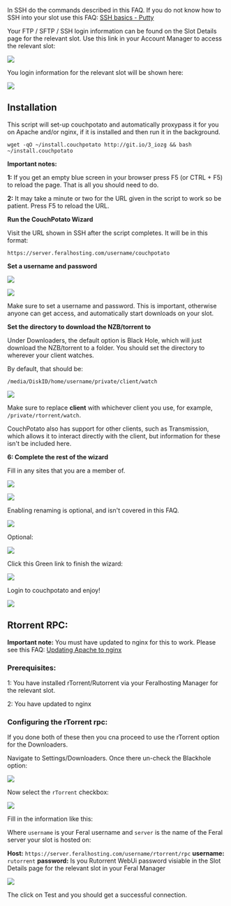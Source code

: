 
In SSH do the commands described in this FAQ. If you do not know how to SSH into your slot use this FAQ: [SSH basics - Putty](https://www.feralhosting.com/faq/view?question=12)

Your FTP / SFTP / SSH login information can be found on the Slot Details page for the relevant slot. Use this link in your Account Manager to access the relevant slot:

![](https://raw.github.com/feralhosting/feralfilehosting/master/Feral%20Wiki/0%20Generic/slot_detail_link.png)

You login information for the relevant slot will be shown here:

![](https://raw.github.com/feralhosting/feralfilehosting/master/Feral%20Wiki/0%20Generic/slot_detail_ssh.png)

Installation
---

This script will set-up couchpotato and automatically proxypass it for you on Apache and/or nginx, if it is installed and then run it in the background.

~~~
wget -qO ~/install.couchpotato http://git.io/3_iozg && bash ~/install.couchpotato
~~~

**Important notes:** 

**1:** If you get an empty blue screen in your browser press F5 (or CTRL + F5) to reload the page. That is all you should need to do.

**2:** It may take a minute or two for the URL given in the script to work so be patient. Press F5 to reload the URL.

**Run the CouchPotato Wizard**

Visit the URL shown in SSH after the script completes. It will be in this format:

~~~
https://server.feralhosting.com/username/couchpotato
~~~

**Set a username and password**

![](https://raw.github.com/feralhosting/feralfilehosting/master/Feral%20Wiki/Software/CouchPotato%20-%20An%20automatic%20NZB%20and%20torrent%20downloader%20for%20Films/1.png)

![](https://raw.github.com/feralhosting/feralfilehosting/master/Feral%20Wiki/Software/CouchPotato%20-%20An%20automatic%20NZB%20and%20torrent%20downloader%20for%20Films/2.png)

Make sure to set a username and password. This is important, otherwise anyone can get access, and automatically start downloads on your slot.

**Set the directory to download the NZB/torrent to**


Under Downloaders, the default option is Black Hole, which will just download the NZB/torrent to a folder. You should set the directory to wherever your client watches.

By default, that should be:

~~~
/media/DiskID/home/username/private/client/watch
~~~

![](https://raw.github.com/feralhosting/feralfilehosting/master/Feral%20Wiki/Software/CouchPotato%20-%20An%20automatic%20NZB%20and%20torrent%20downloader%20for%20Films/3.png)

Make sure to replace **client** with whichever client you use, for example, `/private/rtorrent/watch`.

CouchPotato also has support for other clients, such as Transmission, which allows it to interact directly with the client, but information for these isn't be included here.

**6: Complete the rest of the wizard**

Fill in any sites that you are a member of. 

![](https://raw.github.com/feralhosting/feralfilehosting/master/Feral%20Wiki/Software/CouchPotato%20-%20An%20automatic%20NZB%20and%20torrent%20downloader%20for%20Films/4.png)

![](https://raw.github.com/feralhosting/feralfilehosting/master/Feral%20Wiki/Software/CouchPotato%20-%20An%20automatic%20NZB%20and%20torrent%20downloader%20for%20Films/5.png)

Enabling renaming is optional, and isn't covered in this FAQ.

![](https://raw.github.com/feralhosting/feralfilehosting/master/Feral%20Wiki/Software/CouchPotato%20-%20An%20automatic%20NZB%20and%20torrent%20downloader%20for%20Films/6.png)

Optional:

![](https://raw.github.com/feralhosting/feralfilehosting/master/Feral%20Wiki/Software/CouchPotato%20-%20An%20automatic%20NZB%20and%20torrent%20downloader%20for%20Films/7.png)

Click this Green link to finish the wizard:

![](https://raw.github.com/feralhosting/feralfilehosting/master/Feral%20Wiki/Software/CouchPotato%20-%20An%20automatic%20NZB%20and%20torrent%20downloader%20for%20Films/8.png)

Login to couchpotato and enjoy!

![](https://raw.github.com/feralhosting/feralfilehosting/master/Feral%20Wiki/Software/CouchPotato%20-%20An%20automatic%20NZB%20and%20torrent%20downloader%20for%20Films/9.png)

Rtorrent RPC:
---

**Important note:** You must have updated to nginx for this to work. Please see this FAQ: [Updating Apache to nginx](https://www.feralhosting.com/faq/view?question=231)

### Prerequisites:

1: You have installed rTorrent/Rutorrent via your Feralhosting Manager for the relevant slot.

2: You have updated to nginx

### Configuring the rTorrent rpc:

If you done both of these then you cna proceed to use the rTorrent option for the Downloaders.

Navigate to Settings/Downloaders. Once there un-check the Blackhole option:

![](https://raw.github.com/feralhosting/feralfilehosting/master/Feral%20Wiki/Software/CouchPotato%20-%20An%20automatic%20NZB%20and%20torrent%20downloader%20for%20Films/rpc1.png)

Now select the `rTorrent` checkbox:

![](https://raw.github.com/feralhosting/feralfilehosting/master/Feral%20Wiki/Software/CouchPotato%20-%20An%20automatic%20NZB%20and%20torrent%20downloader%20for%20Films/rpc2.png)

Fill in the information like this:

Where `username` is your Feral username and `server` is the name of the Feral server your slot is hosted on:

**Host:** `https://server.feralhosting.com/username/rtorrent/rpc`
**username:** `rutorrent`
**password:** Is you Rutorrent WebUi password visiable in the Slot Details page for the relevant slot in your Feral Manager

![](https://raw.github.com/feralhosting/feralfilehosting/master/Feral%20Wiki/Software/CouchPotato%20-%20An%20automatic%20NZB%20and%20torrent%20downloader%20for%20Films/rpc3.png)

The click on Test and you should get a successful connection.



